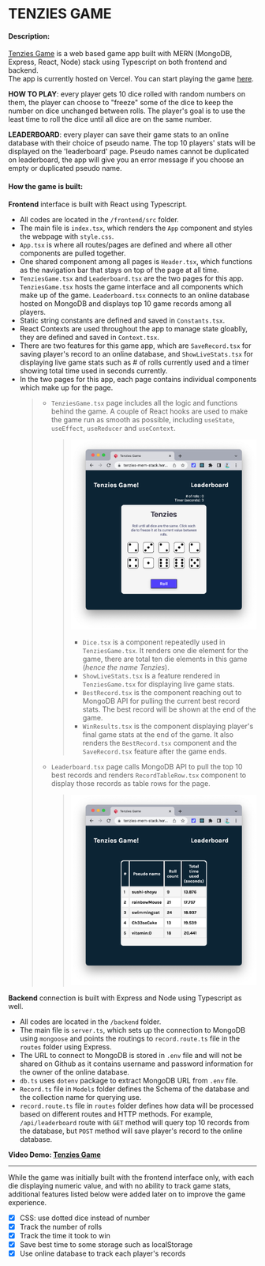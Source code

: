 # TENZIES GAME

#### Description:

[Tenzies Game](https://tenzies-limanup.vercel.app/) is a web based game app built with MERN (MongoDB, Express, React, Node) stack using Typescript on both frontend and backend.    
The app is currently hosted on Vercel. You can start playing the game [here](https://tenzies-limanup.vercel.app/).    

**HOW TO PLAY**: every player gets 10 dice rolled with random numbers on them, the player can choose to "freeze" some of the dice to keep the number on dice unchanged between rolls. The player's goal is to use the least time to roll the dice until all dice are on the same number.

**LEADERBOARD**: every player can save their game stats to an online database with their choice of pseudo name. The top 10 players' stats will be displayed on the 'leaderboard' page. Pseudo names cannot be duplicated on leaderboard, the app will give you an error message if you choose an empty or duplicated pseudo name.

#### How the game is built:

**Frontend** interface is built with React using Typescript.

-   All codes are located in the `/frontend/src` folder.
-   The main file is `index.tsx`, which renders the `App` component and styles the webpage with `style.css`.
-   `App.tsx` is where all routes/pages are defined and where all other components are pulled together.
-   One shared component among all pages is `Header.tsx`, which functions as the navigation bar that stays on top of the page at all time.
-   `TenziesGame.tsx` and `Leaderboard.tsx` are the two pages for this app. `TenziesGame.tsx` hosts the game interface and all components which make up of the game. `Leaderboard.tsx` connects to an online database hosted on MongoDB and displays top 10 game records among all players.
-   Static string constants are defined and saved in `Constants.tsx`.
-   React Contexts are used throughout the app to manage state gloablly, they are defined and saved in `Context.tsx`.
-   There are two features for this game app, which are `SaveRecord.tsx` for saving player's record to an online database, and `ShowLiveStats.tsx` for displaying live game stats such as # of rolls currently used and a timer showing total time used in seconds currently.
-   In the two pages for this app, each page contains individual components which make up for the page.
    > -   `TenziesGame.tsx` page includes all the logic and functions behind the game. A couple of React hooks are used to make the game run as smooth as possible, including `useState`, `useEffect`, `useReducer` and `useContext`.
    >     > ![tenzies-game-page](tenzies-game-page.png)
    >     >
    >     > -   `Dice.tsx` is a component repeatedly used in `TenziesGame.tsx`. It renders one die element for the game, there are total ten die elements in this game (_hence the name Tenzies_).
    >     > -   `ShowLiveStats.tsx` is a feature rendered in `TenziesGame.tsx` for displaying live game stats.
    >     > -   `BestRecord.tsx` is the component reaching out to MongoDB API for pulling the current best record stats. The best record will be shown at the end of the game.
    >     > -   `WinResults.tsx` is the component displaying player's final game stats at the end of the game. It also renders the `BestRecord.tsx` component and the `SaveRecord.tsx` feature after the game ends.
    > -   `Leaderboard.tsx` page calls MongoDB API to pull the top 10 best records and renders `RecordTableRow.tsx` component to display those records as table rows for the page.
    >     > ![tenzies-leaderboard-page](tenzies-leaderboard-page.png)

**Backend** connection is built with Express and Node using Typescript as well.

-   All codes are located in the `/backend` folder.
-   The main file is `server.ts`, which sets up the connection to MongoDB using `mongoose` and points the routings to `record.route.ts` file in the `routes` folder using Express.
-   The URL to connect to MongoDB is stored in `.env` file and will not be shared on Github as it contains username and password information for the owner of the online database.
-   `db.ts` uses `dotenv` package to extract MongoDB URL from `.env` file.
-   `Record.ts` file in `Models` folder defines the Schema of the database and the collection name for querying use.
-   `record.route.ts` file in `routes` folder defines how data will be processed based on different routes and HTTP methods. For example, `/api/leaderboard` route with `GET` method will query top 10 records from the database, but `POST` method will save player's record to the online database.

**Video Demo: [Tenzies Game](https://youtu.be/S-MbcakGkCg)**

---

While the game was initially built with the frontend interface only, with each die displaying numeric value, and with no ability to track game stats, additional features listed below were added later on to improve the game experience.

-   [x] CSS: use dotted dice instead of number
-   [x] Track the number of rolls
-   [x] Track the time it took to win
-   [x] Save best time to some storage such as localStorage
-   [x] Use online database to track each player's records
